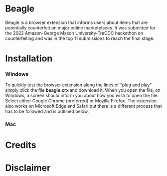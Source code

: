 # Beagle
Beagle is a browser extension that informs users about items that are potentially counterfeit on major online marketplaces. It was submitted for the 2022 Amazon-George Mason University-TraCCC hackathon on counterfeiting and was in the top 11 submissions to reach the final stage. 

# Installation


### Windows
To quickly test the browser extension along the lines of "plug and play" simply click the file <b> beagle.crx </b> and download it. When you open the file, on Windows, a screen should inform you about how you wish to open the file. Select either Google Chrome (preferred) or Mozilla Firefox. The extension also works on Microsoft Edge and Safari but there is a different process that has to be followed and is outlined below.

### Mac

# Credits

# Disclaimer
